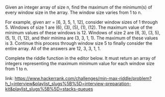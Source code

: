 Given an integer array of size n, find the maximum of the minimum(s) of every window size in the array. The window size varies from 1 to n.


For example, given arr = [6, 3, 5, 1, 12], consider window sizes of 1 through 5. Windows of size 1 are (6), (3), (5), (1), (12). 
The maximum value of the minimum values of these windows is 12. Windows of size 2 are (6, 3), (3, 5), (5, 1), (1, 12), and their minima are (3, 3, 1, 1). 
The maximum of these values is 3. Continue this process through window size 5 to finally consider the entire array. All of the answers are 12, 3, 3, 1, 1.

Complete the riddle function in the editor below. It must return an array of integers representing the maximum minimum value for 
each window size from 1 to n.


link: https://www.hackerrank.com/challenges/min-max-riddle/problem?h_l=interview&playlist_slugs%5B%5D=interview-preparation-kit&playlist_slugs%5B%5D=stacks-queues
